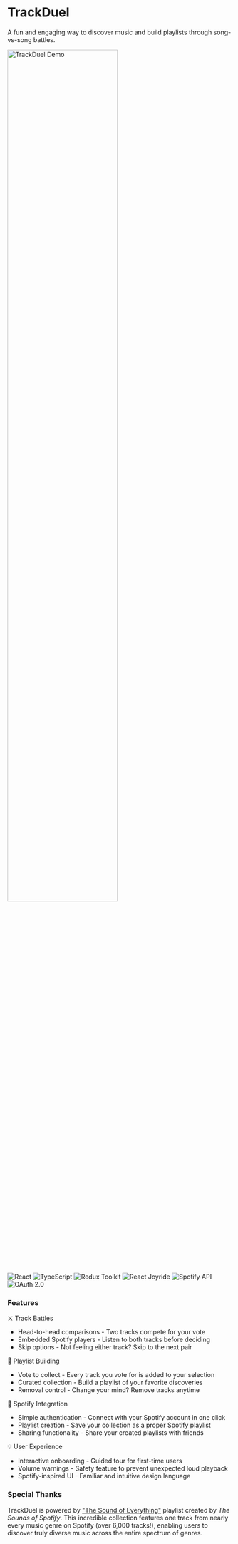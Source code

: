 # TrackDuel

A fun and engaging way to discover music and build playlists through song-vs-song battles.

<img src="public/trackduel-demo.gif" alt="TrackDuel Demo" width="70%">

![React](https://img.shields.io/badge/React-19.0.0-61DAFB?logo=react&logoColor=white)
![TypeScript](https://img.shields.io/badge/TypeScript-4.9.5-3178C6?logo=typescript&logoColor=white)
![Redux Toolkit](https://img.shields.io/badge/Redux_Toolkit-2.6.1-764ABC?logo=redux&logoColor=white)
![React Joyride](https://img.shields.io/badge/React_Joyride-3.0.0--7-38A1F3?logo=react&logoColor=white)
![Spotify API](https://img.shields.io/badge/Spotify-API-1DB954?logo=spotify&logoColor=white)
![OAuth 2.0](https://img.shields.io/badge/OAuth-2.0-2F2F2F?logo=auth0&logoColor=white)

### Features

⚔️ Track Battles
- Head-to-head comparisons - Two tracks compete for your vote
- Embedded Spotify players - Listen to both tracks before deciding
- Skip options - Not feeling either track? Skip to the next pair

🎵 Playlist Building
- Vote to collect - Every track you vote for is added to your selection
- Curated collection - Build a playlist of your favorite discoveries
- Removal control - Change your mind? Remove tracks anytime

🚀 Spotify Integration
- Simple authentication - Connect with your Spotify account in one click
- Playlist creation - Save your collection as a proper Spotify playlist
- Sharing functionality - Share your created playlists with friends

💡 User Experience
- Interactive onboarding - Guided tour for first-time users
- Volume warnings - Safety feature to prevent unexpected loud playback
- Spotify-inspired UI - Familiar and intuitive design language

### Special Thanks

TrackDuel is powered by ["The Sound of Everything"](https://open.spotify.com/playlist/69fEt9DN5r4JQATi52sRtq) playlist created by *The Sounds of Spotify*. This incredible collection features one track from nearly every music genre on Spotify (over 6,000 tracks!), enabling users to discover truly diverse music across the entire spectrum of genres.
